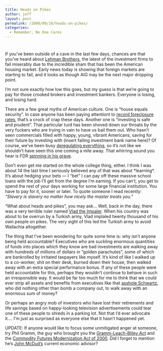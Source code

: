 ```yaml
---
title: Heads on Pikes
author: jeff
layout: post
permalink: /2008/09/16/heads-on-pikes/
categories:
  - Remember, No One Cares
---
```

# 

If you’ve been outside of a cave in the last few days, chances are that you’ve heard about [Lehman Brothers][1], the latest of the investment firms to fail miserably due to the incredible sham that has been the American housing market. Early news today is showing that foreign markets are starting to fail, and it looks as though AIG may be the next major dropping point.

 [1]: http://ap.google.com/article/ALeqM5gca54s0LCP-1CIz0sSK5QWjOCzbgD937TGL80

I’m not sure exactly how low this goes, but my guess is that we’re going to pay for those crooked brokers and investment bankers. Everyone is losing, and losing hard.

There are a few great myths of American culture. One is “house equals security”. In case anyone has been paying attentiont to [record foreclosure rates][2], that’s a crock of crap these days. Another one is “investing is safe and prudent”. That particular turd has been shoved down our throats by the very fuckers who are trying in vain to have us bail them out. Who hasn’t seen commercials filled with happy, young, vibrant Americans, saving for their future by investing with (insert failing investment bank name here)? Of course, we’ve been busy [deregulating everything][3], so it’s not like we shouldn’t have seen this one coming a mile away. That whirring sound you hear is FDR [spinning in his grave][4].

 [2]: http://www.homesoverseas.co.uk/news/us-foreclosure-rates-reach-record-high/17031
 [3]: http://desertbeacon.blogspot.com/2008/03/bush-dresses-deregulation-wolf-in.html
 [4]: http://www.amazon.com/Raw-Deal-Republicans-Destroy-Security/dp/0976062127

Don’t even get me started on the whole college thing, either. I think I was about 14 the last time I seriously believed any of that was about \*learning\*. It’s about hedging your bets — I “bet” I can pay off these massive school loans with the job I’ll get from the degree I’m earning. If you can’t, you get to spend the rest of your days working for some large financial institution. You have to pay for it, sooner or later. To quote someone I read recently: *“Slavery is slavery no matter how nicely the master treats you.”*

“What about heads and pikes”, you may ask… Well, back in the day, there was a very terrible ruler named [Vlad the Impaler][5]. When his country was about to be overrun by a Turkish army, Vlad implaled twenty thousand of his own people on pikes. The very sight of this led the Turkish army to avoid Wallachia altogether.

 [5]: http://en.wikipedia.org/wiki/Vlad_III_the_Impaler

The thing that I’ve been wondering for quite some time is: why isn’t anyone being held accountable? Executives who are suckling enormous quantities of funds into places which they know are bad investments are walking away with hundreds of millions of dollars in “golden parachutes”, some of which are bankrolled by irritated taxpayers like myself. It’s kind of like I walked up to a co-worker, shit on their desk, burned down their house, then walked away with an extra special performance bonus. If any of these people were held accountable for this, perhaps they wouldn’t continue to behave in such an irresponsible way. It would be far too much for me to think that we could ever strip all assets and benefits from executives like that [asshole Schwartz][6], who did nothing other than bomb a company out, to walk away with an enormous sum of money?

 [6]: http://en.wikipedia.org/wiki/Alan_Schwartz

Or perhaps an angry mob of investors who have lost their retirements and life savings based on happy-looking television advertisements could tear one of these people to shreds in a parking lot. Not that I’d ever advocate it…. I’m just as surprised as everyone else that it hasn’t happened yet.

UPDATE: If anyone would like to focus some unmitigated anger at someone, try Phil Gramm, the guy who brought you the [Gramm-Leach-Bliley Act][7] and the [Commodity Futures Modernization Act of 2000][8]. Did I forget to mention he’s [John McDud’s][9] current economic advisor?

 [7]: http://en.wikipedia.org/wiki/Gramm-Leach-Bliley_Act
 [8]: http://en.wikipedia.org/wiki/Commodity_Futures_Modernization_Act_of_2000
 [9]: http://www.imvotingrepublican.com/